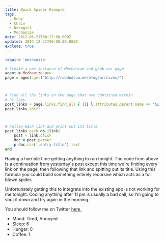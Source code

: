 ```yaml
---
title: Quick Spider Example
tags:
  - Ruby
  - Chain
  - Nokogiri
  - Mechanize
date: 2012-06-21T08:27:00.000Z
updated: 2014-12-31T00:08:09.000Z
exclude: true
---
```


```ruby
require 'mechanize'

# Create a new instance of Mechanize and grab our page
agent = Mechanize.new
page = agent.get('http://robdodson.me/blog/archives/')



# Find all the links on the page that are contained within
# h1 tags.
post_links = page.links.find_all { |l| l.attributes.parent.name == 'h1' }
post_links.shift



# Follow each link and print out its title
post_links.each do |link|
    post = link.click
    doc = post.parser
    p doc.css('.entry-title').text
end
```

Having a horrible time getting anything to run tonight. The code from above is a continuation from yesterday's post except this time we're finding every link on the page, then following that link and spitting out its title. Using this formula you could build something entirely recursive which acts as a full blown spider.

Unfortunately getting this to integrate into the existing app is not working for me tonight. Coding anything after 11 pm is usually a bad call, so I'm going to shut it down and try again in the morning.

You should follow me on Twitter [here.](http://twitter.com/rob_dodson)

- Mood: Tired, Annoyed
- Sleep: 6
- Hunger: 0
- Coffee: 1
